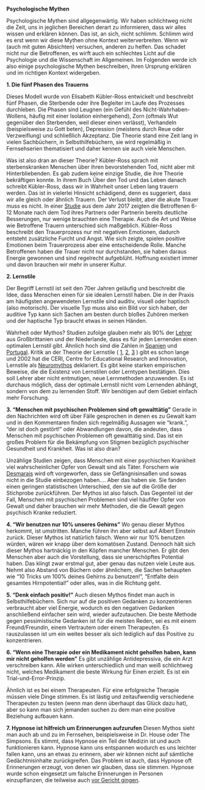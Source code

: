 **Psychologische Mythen**

Psychologische Mythen sind allgegenwärtig. Wir haben schlichtweg nicht die Zeit, uns in jeglichen Bereichen derart zu informieren, dass wir alles wissen und erklären können. Das ist, an sich, nicht schlimm. Schlimm wird es erst wenn wir diese Mythen ohne Kontext weiterverbreiten. Wenn wir (auch mit guten Absichten) versuchen, anderen zu helfen. Das schadet nicht nur die Betroffenen, es wirft auch ein schlechtes Licht auf die Psychologie und die Wissenschaft im Allgemeinen. 
Im Folgenden werde ich also einige psychologische Mythen beschreiben, ihren Ursprung erklären und im richtigen Kontext widergeben. 

**1. Die fünf Phasen des Trauerns**

Dieses Modell wurde von Elisabeth Kübler-Ross entwickelt und beschreibt fünf Phasen, die Sterbende oder ihre Begleiter im Laufe des Prozesses durchleben. Die Phasen sind Leugnen (ein Gefühl des Nicht-Wahrhaben-Wollens, häufig mit einer Isolation einhergehend), Zorn (oftmals Wut gegenüber den Sterbenden, weil dieser einen verlässt), Verhandeln (beispielsweise zu Gott beten), Depression (meistens durch Reue oder Verzweiflung) und schließlich Akzeptanz. Die Theorie stand eine Zeit lang in vielen Sachbüchern, in Selbsthilfebüchern, sie wird regelmäßig in Fernsehserien thematisiert und daher kennen sie auch viele Menschen. 

Was ist also dran an dieser Theorie? Kübler-Ross sprach mit sterbenskranken Menschen über 	ihren bevorstehenden Tod, nicht aber mit Hinterbliebenden. Es gab zudem keine einzige Studie, 	die ihre Theorie bekräftigen konnte. In ihrem Buch Über den Tod und das Leben danach 	schreibt Kübler-Ross, dass wir in Wahrheit unser Leben lang trauern werden. Das ist in vielerlei 	Hinsicht schädigend, denn es suggeriert, dass wir alle gleich oder ähnlich Trauern. Der Verlust 	bleibt, aber die akute Trauer muss es nicht. In einer 
	[Studie](https://www.ncbi.nlm.nih.gov/pmc/articles/PMC5680907/) aus dem Jahr 2017 zeigten 	die Betroffenen 6-12 Monate nach dem Tod ihres Partners oder Partnerin bereits deutliche 	Besserungen, nur wenige brauchten eine Therapie. Auch die Art und Weise wie Betroffene 	Trauern unterschied sich maßgeblich. Kübler-Ross beschreibt den Trauerprozess nur mit 	negativen Emotionen, dadurch entsteht zusätzliche Furcht und Angst. Wie sich zeigte, spielen 	positive Emotionen beim Trauerprozess aber eine entscheidende Rolle. Manche Betroffenen 	haben die Trauer nicht nur durchstanden, sie haben daraus Energie gewonnen und sind 	regelrecht aufgeblüht. Hoffnung existiert immer und davon brauchen wir mehr in unserer 	Kultur.

**2. Lernstile**

Der Begriff Lernstil ist seit den 70er Jahren geläufig und beschreibt die Idee, dass Menschen einen für sie idealen Lernstil haben. Die in der Praxis am häufigsten angewendeten Lernstile sind auditiv, visuell oder haptisch (also motorisch). Der visuelle Typ muss also ein Bild vor sich haben, der auditive Typ kann sich Sachen am besten durch bloßes Zuhören merken und der haptische Typ braucht etwas in seinen Händen. 

Wahrheit oder Mythos? Studien zufolge glauben mehr als 90% der [Lehrer](https://www.researchgate.net/publication/232536239_Neuromyths_in_Education_Prevalence_and_Predictors_of_Misconceptions_among_Teachers) aus Großbrittanien und der Niederlande, dass es für jeden Lernenden einen optimalen Lernstil gibt. Ähnlich hoch sind die Zahlen in [Spanien](https://journals.sagepub.com/doi/10.1177/001698628002400107) und [Portugal](https://www.researchgate.net/publication/260674913_Neuromyths_in_education_What_is_fact_and_what_is_fiction_for_Portuguese_teachers). Kritik an der Theorie der Lernstile ( [1](https://www.semanticscholar.org/paper/A-Critique-of-the-Research-on-Learning-Styles.-Curry/4a92b54f99dd79a9fa030032690a6f9050afb9c7?p2df), [2](https://www.researchgate.net/publication/232929341_Learning_styles_and_pedagogy_in_post_16_education_a_critical_and_systematic_review), [3](https://www.tandfonline.com/doi/abs/10.1080/00131880802082518) ) gibt es schon lange und 2002 hat die CERI, Centre for Educational Research and Innovation, Lernstile als [Neuromythos](https://www.tandfonline.com/doi/abs/10.1080/00131880802082518) deklariert. 
Es gibt keine starken empirischen Beweise, die die Existenz von Lernstilen oder Lerntypen bestätigen. Dies soll Lehrer aber nicht entmutigen, neue Lernmethoden anzuwenden. Es ist durchaus möglich, dass  der optimale Lernstil nicht vom Lernenden abhängt, sondern von dem zu lernenden Stoff. Wir benötigen auf dem Gebiet einfach mehr Forschung.

**3. “Menschen mit psychischen Problemen sind oft gewalttätig”**
Gerade in den Nachrichten wird oft über Fälle gesprochen in denen es zu Gewalt kam und in den Kommentaren finden sich regelmäßig Aussagen wie “krank.”, “der ist doch gestört!” oder Abwandlungen davon, die andeuten, dass Menschen mit psychischen Problemen oft gewalttätig sind. Das ist ein großes Problem für die Bekämpfung von Stigmen bezüglich psychischer Gesundheit und Krankheit. Was ist also dran?

Unzählige Studien zeigen, dass Menschen mit einer psychischen Krankheit viel wahrscheinlicher Opfer von Gewalt sind als Täter. Forschern wie [Desmarais](https://news.ncsu.edu/2014/02/wms-desmarais-violence2014/) wird oft vorgeworfen, dass sie Gefängnisinsaßen und sowas nicht in die Studie einbezogen haben.... Aber das haben sie. Sie fanden einen geringen statistischen Unterschied, den sie auf die Größe der Stichprobe zurückführen. Der Mythos ist also falsch. Das Gegenteil ist der Fall, Menschen mit psychischen Problemen sind viel häufifer Opfer von Gewalt und daher brauchen wir mehr Methoden, die die Gewalt gegen psychisch Kranke reduziert. 



**4. “Wir benutzen nur 10% unseres Gehirns”**
Wo genau dieser Mythos herkommt, ist umstritten. Manche führen ihn aber selbst auf Albert Einstein zurück. 
Dieser Mythos ist natürlich falsch. Wenn wir nur 10% benutzen würden, wären wir knapp über dem komatösen Zustand. Dennoch hält sich dieser Mythos hartnäckig in den Köpfen mancher Menschen. Er gibt den Menschen aber auch die Vorstellung, dass sie unerschöpftes Potential haben. Das klingt zwar erstmal gut, aber genau das nutzen viele Leute aus. Nehmt also Abstand von Büchern oder ähnlichem, die Sachen behaupten wie “10 Tricks um 100% deines Gehirns zu benutzen!”, “Entfalte dein gesamtes Hirnpotential!” oder alles, was in die Richtung geht. 

**5. “Denk einfach positiv!”**
Auch diesen Mythos findet man auch in Selbsthilfebüchern. Sich nur auf die positiven Gedanken zu konzentrieren verbraucht aber viel Energie, wodurch es den negativen Gedanken anschließend einfacher sein wird, wieder aufzutauchen. Die beste Methode gegen pessimistische Gedanken ist für die meisten Reden, sei es mit einem Freund/Freundin, einem Vertrautem oder einem Therapeuten. Es rauszulassen ist um ein weites besser als sich lediglich auf das Positive zu konzentrieren. 

**6. “Wenn eine Therapie oder ein Medikament nicht geholfen haben, kann mir nicht geholfen werden”**
Es gibt unzählige Antidepressiva, die ein Arzt verschreiben kann. Alle wirken unterschiedlich und man weiß schlichtweg nicht, welches Medikament die beste Wirkung für Einen erzielt. Es ist ein Trial-und-Error-Prinzip. 

Ähnlich ist es bei einem Therapeuten. Für eine erfolgreiche Therapie müssen viele Dinge stimmen. Es ist lästig und zeitaufwendig verschiedene Therapeuten zu testen (wenn man denn überhaupt das Glück dazu hat), aber so kann man sich jemanden suchen zu dem man eine positive Beziehung aufbauen kann.

**7. Hypnose ist hilfreich um Erinnerungen aufzurufen**
Diesen Mythos sieht man auch ab und zu im Fernsehen, beispielsweise in Dr. House oder The Simpsons. Es stimmt, dass Hypnose ein Teil der Medizin ist und auch funktionieren kann. Hypnose kann uns entspannen wodurch es uns leichter fallen kann, uns an etwas zu erinnern, aber wir können nicht auf sämtliche Gedächtnisinhalte zurückgreifen. Das Problem ist auch, dass Hypnose oft Erinnerungen erzeugt, von denen wir glauben, dass sie stimmen. Hypnose wurde schon eingesetzt um falsche Erinnerungen in Personen einzupflanzen, die teilweise auch [vor Gericht gingen](https://staff.washington.edu/eloftus/Articles/sciam.htm).
